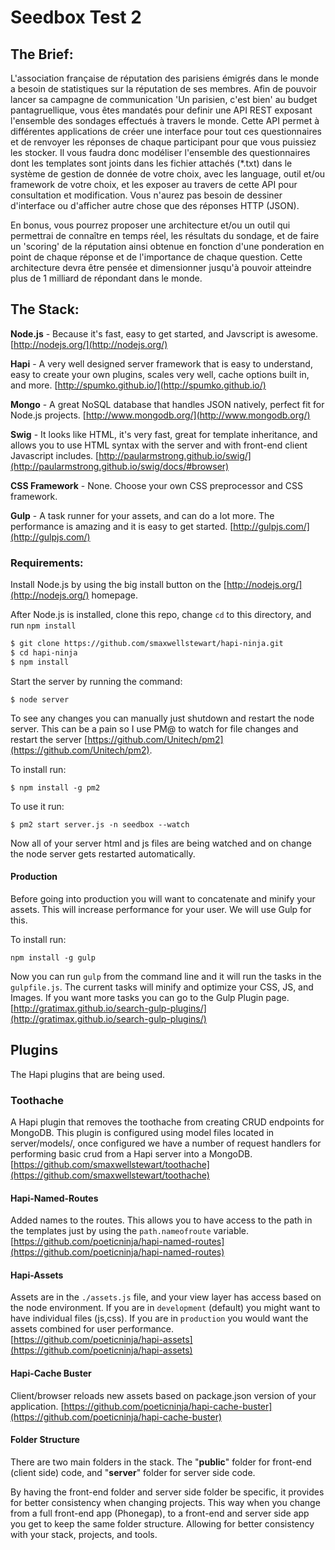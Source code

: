Seedbox Test 2
==========

## The Brief:

L'association française de réputation des parisiens émigrés dans le monde a besoin de statistiques sur la réputation de ses membres.
Afin de pouvoir lancer sa campagne de communication 'Un parisien, c'est bien' au budget pantagruellique, vous êtes mandatés pour definir une API REST exposant l'ensemble des sondages effectués à travers le monde. Cette API permet à différentes applications de créer une interface pour tout ces questionnaires et de renvoyer les réponses de chaque participant pour que vous puissiez les stocker.
Il vous faudra donc modéliser l'ensemble des questionnaires dont les templates sont joints dans les fichier attachés (*.txt) dans le système de gestion de donnée de votre choix, avec les language, outil et/ou framework de votre choix, et les exposer au travers de cette API pour consultation et modification. Vous n'aurez pas besoin de dessiner d'interface ou d'afficher autre chose que des réponses HTTP (JSON).

En bonus, vous pourrez proposer une architecture et/ou un outil qui permettrai de connaître en temps réel, les résultats du sondage, et de faire un 'scoring' de la réputation ainsi obtenue en fonction d'une ponderation en point de chaque réponse et de l'importance de chaque question. Cette architecture devra être pensée et dimensionner jusqu'à pouvoir atteindre plus de 1 milliard de répondant dans le monde.

## The Stack:
**Node.js** - Because it's fast, easy to get started, and Javscript is awesome.
[http://nodejs.org/](http://nodejs.org/)

**Hapi** - A very well designed server framework that is easy to understand, easy to create your own plugins, scales very well, cache options built in, and more.
[http://spumko.github.io/](http://spumko.github.io/)

**Mongo** - A great NoSQL database that handles JSON natively, perfect fit for Node.js projects.
[http://www.mongodb.org/](http://www.mongodb.org/)

**Swig** - It looks like HTML, it's very fast, great for template inheritance, and allows you to use HTML syntax with the server and with front-end client Javascript includes.
[http://paularmstrong.github.io/swig/](http://paularmstrong.github.io/swig/docs/#browser)

**CSS Framework** - None. Choose your own CSS preprocessor and CSS framework.

**Gulp** - A task runner for your assets, and can do a lot more. The performance is amazing and it is easy to get started. [http://gulpjs.com/](http://gulpjs.com/)

### Requirements:
Install Node.js by using the big install button on the [http://nodejs.org/](http://nodejs.org/) homepage.

After Node.js is installed, clone this repo, change `cd` to this directory, and run `npm install`

```bash
$ git clone https://github.com/smaxwellstewart/hapi-ninja.git
$ cd hapi-ninja
$ npm install
```

Start the server by running the command:
```
$ node server
```

To see any changes you can manually just shutdown and restart the node server. This can be a pain so I use PM@ to watch for file changes and restart the server [https://github.com/Unitech/pm2](https://github.com/Unitech/pm2).

To install run:
```
$ npm install -g pm2
```

To use it run:
```
$ pm2 start server.js -n seedbox --watch
```

Now all of your server html and js files are being watched and on change the node server gets restarted automatically.

#### Production
Before going into production you will want to concatenate and minify your assets. This will increase performance for your user. We will use Gulp for this.

To install run:
```
npm install -g gulp
```

Now you can run `gulp` from the command line and it will run the tasks in the `gulpfile.js`. The current tasks will minify and optimize your CSS, JS, and Images. If you want more tasks you can go to the Gulp Plugin page. [http://gratimax.github.io/search-gulp-plugins/](http://gratimax.github.io/search-gulp-plugins/)

## Plugins
The Hapi plugins that are being used.

### Toothache
A Hapi plugin that removes the toothache from creating CRUD endpoints for MongoDB. This plugin is configured using model files located in server/models/, once configured we have a number of request handlers for performing basic crud from a Hapi server into a MongoDB. [https://github.com/smaxwellstewart/toothache](https://github.com/smaxwellstewart/toothache)

#### Hapi-Named-Routes
Added names to the routes. This allows you to have access to the path in the templates just by using the `path.nameofroute` variable. [https://github.com/poeticninja/hapi-named-routes](https://github.com/poeticninja/hapi-named-routes)

#### Hapi-Assets
Assets are in the `./assets.js` file, and your view layer has access based on the node environment. If you are in `development` (default) you might want to have individual files (js,css). If you are in `production` you would want the assets combined for user performance. [https://github.com/poeticninja/hapi-assets](https://github.com/poeticninja/hapi-assets)

#### Hapi-Cache Buster
Client/browser reloads new assets based on package.json version of your application. [https://github.com/poeticninja/hapi-cache-buster](https://github.com/poeticninja/hapi-cache-buster)

#### Folder Structure
There are two main folders in the stack. The "**public**" folder for front-end (client side) code, and "**server**" folder for server side code.

By having the front-end folder and server side folder be specific, it provides for better consistency when changing projects. This way when you change from a full front-end app (Phonegap), to a front-end and server side app you get to keep the same folder structure. Allowing for better consistency with your stack, projects, and tools.

